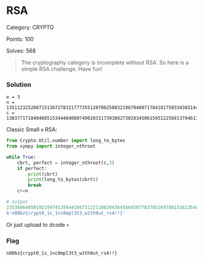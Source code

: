 # RSA

Category: CRYPTO

Points: 100

Solves: 568

>The cryptography category is incomplete without RSA. So here is a simple RSA challenge. Have fun!

### Solution

```
e = 3
n = 135112325288715136727832177735512070625083219670480717841817583343851445454356579794543601926517886432778754079508684454122465776544049537510760149616899986522216930847357907483054348419798542025184280105958211364798924985051999921354369017984140216806642244876998054533895072842602131552047667500910960834243
c = 13037717184940851534440408074902031173938827302834506159512256813794613267487160058287930781080450199371859916605839773796744179698270340378901298046506802163106509143441799583051647999737073025726173300915916758770511497524353491642840238968166849681827669150543335788616727518429916536945395813
```

Classic Small `e` RSA:

```py
from Crypto.Util.number import long_to_bytes
from sympy import integer_nthroot

while True:
    cbrt, perfect = integer_nthroot(c,3)
    if perfect:
        print(cbrt)
        print(long_to_bytes(cbrt))
        break
    c+=n

# output
235360648501923597413504426673122110620436456645077837051697081536135487875222175025616363200782717
b'n00bz{crypt0_1s_1nc0mpl3t3_w1th0ut_rs4!!}'
```

Or just upload to dcode :skull:

### Flag

```n00bz{crypt0_1s_1nc0mpl3t3_w1th0ut_rs4!!}```